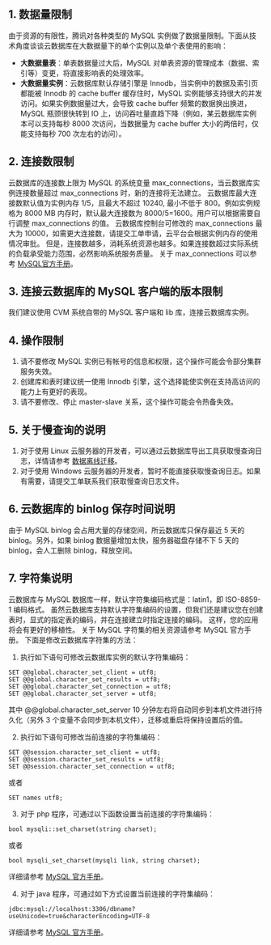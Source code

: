 ## 1. 数据量限制

由于资源的有限性，腾讯对各种类型的 MySQL 实例做了数据量限制。下面从技术角度谈谈云数据库在大数据量下的单个实例以及单个表使用的影响：
- **大数据量表**：单表数据量过大后，MySQL 对单表资源的管理成本（数据、索引等）变更，将直接影响表的处理效率。
- **大数据量实例**：云数据库默认存储引擎是 Innodb，当实例中的数据及索引页都能被 Innodb 的 cache buffer 缓存住时，MySQL 实例能够支持很大的并发访问。如果实例数据量过大，会导致 cache buffer 频繁的数据换出换进，MySQL 瓶颈很快转到 IO 上，访问吞吐量直趋下降（例如，某云数据库实例本可以支持每秒 8000 次访问，当数据量为 cache buffer 大小的两倍时，仅能支持每秒 700 次左右的访问）。

## 2. 连接数限制
云数据库的连接数上限为 MySQL 的系统变量 max_connections，当云数据库实例连接数量超过 max_connections 时，新的连接将无法建立。
云数据库最大连接数默认值为实例内存 1/5，且最大不超过 10240, 最小不低于 800。例如实例规格为 8000 MB 内存时，默认最大连接数为 8000/5=1600。用户可以根据需要自行调整 max_connections 的值。
云数据库控制台可修改的 max_connections 最大为 10000，如需更大连接数，请提交工单申请，云平台会根据实例内存的使用情况审批。
但是，连接数越多，消耗系统资源也越多。如果连接数超过实际系统的负载承受能力范围，必然影响系统服务质量。
关于 max_connections 可以参考 [MySQL官方手册](https://dev.mysql.com/doc/refman/5.7/en/server-system-variables.html#sysvar_max_connections)。 

## 3. 连接云数据库的 MySQL 客户端的版本限制

我们建议使用 CVM 系统自带的 MySQL 客户端和 lib 库，连接云数据库实例。

## 4. 操作限制

1. 请不要修改 MySQL 实例已有帐号的信息和权限，这个操作可能会令部分集群服务失效。
2. 创建库和表时建议统一使用 Innodb 引擎，这个选择能使实例在支持高访问的能力上有更好的表现。
3. 请不要修改、停止 master-slave 关系，这个操作可能会令热备失效。

## 5. 关于慢查询的说明
1. 对于使用 Linux 云服务器的开发者，可以通过云数据库导出工具获取慢查询日志，详情请参考 <a href="http://tce.fsphere.cn/document/product/236/8464" target="_blank">数据离线迁移</a>。
2. 对于使用 Windows 云服务器的开发者，暂时不能直接获取慢查询日志。如果有需要，请提交工单联系我们获取慢查询日志文件。 

## 6. 云数据库的 binlog 保存时间说明
由于 MySQL binlog 会占用大量的存储空间，所云数据库只保存最近 5 天的 binlog。另外，如果 binlog 数据量增加太快，服务器磁盘存储不下 5 天的 binlog，会人工删除 binlog，释放空间。 

## 7. 字符集说明

云数据库与 MySQL 数据库一样，默认字符集编码格式是：latin1，即 ISO-8859-1 编码格式。
虽然云数据库支持默认字符集编码的设置，但我们还是建议您在创建表时，显式的指定表的编码，并在连接建立时指定连接的编码。
这样，您的应用将会有更好的移植性。
关于 MySQL 字符集的相关资源请参考 MySQL 官方手册。 
下面是修改云数据库字符集的方法：

1. 执行如下语句可修改云数据库实例的默认字符集编码：
```
SET @@global.character_set_client = utf8;
SET @@global.character_set_results = utf8;
SET @@global.character_set_connection = utf8;
SET @@global.character_set_server = utf8;
```
其中 @@global.character_set_server 10 分钟左右将自动同步到本机文件进行持久化（另外 3 个变量不会同步到本机文件），迁移或重启将保持设置后的值。

2. 执行如下语句可修改当前连接的字符集编码：
```
SET @@session.character_set_client = utf8;
SET @@session.character_set_results = utf8;
SET @@session.character_set_connection = utf8;
```
或者
```
SET names utf8;
```

3. 对于 php 程序，可通过以下函数设置当前连接的字符集编码：
```
bool mysqli::set_charset(string charset);
```
或者
```
bool mysqli_set_charset(mysqli link, string charset);
```
详细请参考 [MySQL 官方手册](https://dev.mysql.com/doc/connectors/en/apis-php-mysqli.set-charset.html)。 

4. 对于 java 程序，可通过如下方式设置当前连接的字符集编码：
```
jdbc:mysql://localhost:3306/dbname?useUnicode=true&characterEncoding=UTF-8
```
详细请参考 [MySQL 官方手册](https://dev.mysql.com/doc/connectors/en/connector-j-reference-configuration-properties.html)。 


